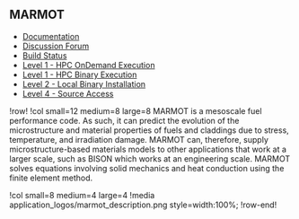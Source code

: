 ## MARMOT

- [Documentation](https://marmot-docs.hpcondemand.inl.gov/latest/)
- [Discussion Forum](https://marmot-discourse.hpcondemand.inl.gov)
- [Build Status](https://civet.inl.gov/repo/851/)
- [Level 1 - HPC OnDemand Execution](ncrc/applications/ncrc_ondemand_marmot.md)
- [Level 1 - HPC Binary Execution](ncrc/applications/ncrc_hpc_marmot.md)
- [Level 2 - Local Binary Installation](ncrc/applications/ncrc_conda_marmot.md)
- [Level 4 - Source Access](ncrc/applications/ncrc_develop_marmot.md)

!row!
!col small=12 medium=8 large=8
MARMOT is a mesoscale fuel performance code. As such, it can predict the evolution of the microstructure and material properties of fuels and claddings due to stress, temperature, and irradiation damage. MARMOT can, therefore, supply microstructure-based materials models to other applications that work at a larger scale, such as BISON which works at an engineering scale. MARMOT solves equations involving solid mechanics and heat conduction using the finite element method.

!col small=8 medium=4 large=4
!media application_logos/marmot_description.png style=width:100%;
!row-end!
